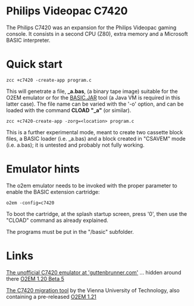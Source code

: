 # Philips Videopac C7420

The Philips C7420 was an expansion for the Philips Videopac gaming console.
It consists in a second CPU (Z80), extra memory and a Microsoft BASIC interpreter.

# Quick start

    zcc +c7420 -create-app program.c

This will genetrate a file, **_a.bas**, (a binary tape image) suitable for the O2EM emulator or for the [BASIC.JAR](http://www.ifs.tuwien.ac.at/dp/hc_audio_migration/basic.jar) tool (a Java VM is required in this latter case).  The file name can be varied with the '-o' option, and can be loaded with the command **CLOAD "_a"** (or similar).

    zcc +c7420-create-app -zorg=<location> program.c

This is a further experimental mode, meant to create two cassette block files, a BASIC loader (i.e. _a.bas) and a block created in "CSAVEM" mode (i.e. a.bas); it is untested and probably not fully working.

# Emulator hints

The o2em emulator needs to be invoked with the proper parameter to enable the BASIC extension cartridge:

    o2em -config=c7420


To boot the cartridge, at the splash startup screen, press '0',  then use the "CLOAD" command as already explained.

The programs must be put in the "/basic" subfolder.

# Links

[The unofficial C7420 emulator at 'guttenbrunner.com'](http://guttenbrunner.com/videopac/)
 ... hidden around there [O2EM 1.20 Beta 5](http://guttenbrunner.com/videopac/o2em120B5win.zip)

[The C7420 migration tool](http://www.ifs.tuwien.ac.at/dp/hc_audio_migration) by the Vienna University of Technology, also containing a pre-released [O2EM 1.21](http://ifs.tuwien.ac.at/dp/o2em/o2em-1.21.zip)




